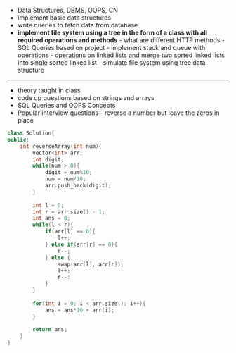 - Data Structures, DBMS, OOPS, CN
- implement basic data structures
- write queries to fetch data from database
- **implement file system using a tree in the form of a class with all required operations and methods**
	  - what are different HTTP methods
	  - SQL Queries based on project
	  - implement stack and queue with operations
	  - operations on linked lists and merge two sorted linked lists into single sorted linked list
	  - simulate file system using tree data structure
---
- theory taught in class
- code up questions based on strings and arrays
- SQL Queries and OOPS Concepts
- Popular interview questions
	  - reverse a number but leave the zeros in place

```cpp
class Solution{
public:
	int reverseArray(int num){
		vector<int> arr;
		int digit;
		while(num > 0){
			digit = num%10;
			num = num/10;
			arr.push_back(digit);
		}
		
		int l = 0;
		int r = arr.size() - 1;
		int ans = 0;
		while(l < r){
			if(arr[l] == 0){
				l++;
			} else if(arr[r] == 0){
				r--;
			} else {
				swap(arr[l], arr[r]);
				l++;
				r--:
			}
		}
		
		for(int i = 0; i < arr.size(); i++){
			ans = ans*10 + arr[i];
		}
		
		return ans;
	}
}
```